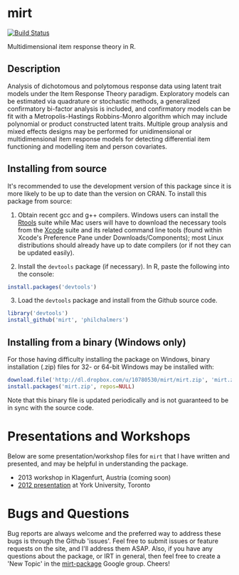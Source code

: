 # mirt

[![Build Status](https://travis-ci.org/philchalmers/mirt.png)](https://travis-ci.org/philchalmers/mirt)

Multidimensional item response theory in R. 

## Description

Analysis of dichotomous and polytomous response data using latent
trait models under the Item Response Theory paradigm. Exploratory models
can be estimated via quadrature or stochastic methods, a generalized
confirmatory bi-factor analysis is included, and confirmatory models can be
fit with a Metropolis-Hastings Robbins-Monro algorithm which may include
polynomial or product constructed latent traits. Multiple group analysis
and mixed effects designs may be performed for unidimensional or
multidimensional item response models for detecting differential item
functioning and modelling item and person covariates.

## Installing from source

It's recommended to use the development version of this package since it is more likely to be up to date 
than the version on CRAN. To install this package from source: 

1) Obtain recent gcc and g++ compilers. Windows users can install the
   [Rtools](http://cran.r-project.org/bin/windows/Rtools/) suite while Mac users will have to
   download the necessary tools from the [Xcode](https://itunes.apple.com/ca/app/xcode/id497799835?mt=12) suite and its
   related command line tools (found within Xcode's Preference Pane under Downloads/Components); most Linux
   distributions should already have up to date compilers (or if not they can be updated easily). 

2) Install the `devtools` package (if necessary). In R, paste the following into the console:

```r
install.packages('devtools')
```

3) Load the `devtools` package and install from the Github source code. 
 
```r
library('devtools')
install_github('mirt', 'philchalmers')
```

## Installing from a binary (Windows only)

For those having difficulty installing the package on Windows, binary installation (.zip) files 
for 32- or 64-bit Windows may be installed with:

```r
download.file('http://dl.dropbox.com/u/10780530/mirt/mirt.zip', 'mirt.zip')
install.packages('mirt.zip', repos=NULL)
```

Note that this binary file is updated periodically and is not guaranteed to be in sync with 
the source code. 

# Presentations and Workshops

Below are some presentation/workshop files for `mirt` that I have written and presented, and 
may be helpful in understanding the package. 

- 2013 workshop in Klagenfurt, Austria (coming soon)
- [2012 presentation](https://dl.dropboxusercontent.com/u/10780530/mirt/mirt-presentation-2012.pdf) at 
  York University, Toronto

# Bugs and Questions

Bug reports are always welcome and the preferred way to address these bugs is through
the Github 'issues'. Feel free to submit issues or feature requests on the site, and I'll 
address them ASAP. Also, if you have any questions about the package, or IRT in general, then
feel free to create a 'New Topic' in the 
[mirt-package](https://groups.google.com/forum/#!forum/mirt-package) Google group. Cheers!
